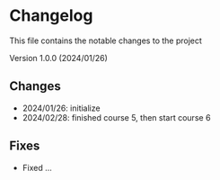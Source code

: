 # Changelog

This file contains the notable changes to the project

Version 1.0.0 (2024/01/26)

## Changes

- 2024/01/26: initialize
- 2024/02/28: finished course 5, then start course 6

## Fixes

- Fixed ...
